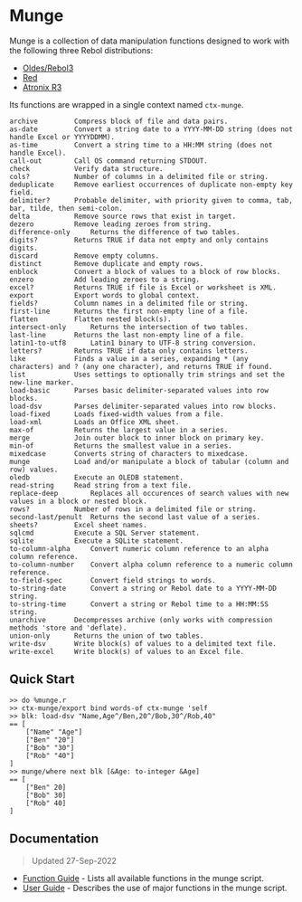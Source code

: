 # Munge

Munge is a collection of data manipulation functions designed to work with the following three Rebol distributions:

- [Oldes/Rebol3](https://github.com/Oldes/Rebol3)
- [Red](https://www.red-lang.org)
- [Atronix R3](https://www.atronixengineering.com)

Its functions are wrapped in a single context named `ctx-munge`.

	archive			Compress block of file and data pairs.
	as-date			Convert a string date to a YYYY-MM-DD string (does not handle Excel or YYYYDDMM).
	as-time			Convert a string time to a HH:MM string (does not handle Excel).
	call-out		Call OS command returning STDOUT.
	check			Verify data structure.
	cols?			Number of columns in a delimited file or string.
	deduplicate		Remove earliest occurrences of duplicate non-empty key field.
	delimiter?		Probable delimiter, with priority given to comma, tab, bar, tilde, then semi-colon.
	delta			Remove source rows that exist in target.
	dezero			Remove leading zeroes from string.
	difference-only		Returns the difference of two tables.
	digits?			Returns TRUE if data not empty and only contains digits.
	discard			Remove empty columns.
	distinct		Remove duplicate and empty rows.
	enblock			Convert a block of values to a block of row blocks.
	enzero			Add leading zeroes to a string.
	excel?			Returns TRUE if file is Excel or worksheet is XML.
	export			Export words to global context.
	fields?			Column names in a delimited file or string.
	first-line		Returns the first non-empty line of a file.
	flatten			Flatten nested block(s).
	intersect-only		Returns the intersection of two tables.
	last-line		Returns the last non-empty line of a file.
	latin1-to-utf8		Latin1 binary to UTF-8 string conversion.
	letters?		Returns TRUE if data only contains letters.
	like			Finds a value in a series, expanding * (any characters) and ? (any one character), and returns TRUE if found.
	list			Uses settings to optionally trim strings and set the new-line marker.
	load-basic		Parses basic delimiter-separated values into row blocks.
	load-dsv		Parses delimiter-separated values into row blocks.
	load-fixed		Loads fixed-width values from a file.
	load-xml		Loads an Office XML sheet.
	max-of			Returns the largest value in a series.
	merge			Join outer block to inner block on primary key.
	min-of			Returns the smallest value in a series.
	mixedcase		Converts string of characters to mixedcase.
	munge			Load and/or manipulate a block of tabular (column and row) values.
	oledb			Execute an OLEDB statement.
	read-string		Read string from a text file.
	replace-deep		Replaces all occurences of search values with new values in a block or nested block.
	rows?			Number of rows in a delimited file or string.
	second-last/penult	Returns the second last value of a series.
	sheets?			Excel sheet names.
	sqlcmd			Execute a SQL Server statement.
	sqlite			Execute a SQLite statement.
	to-column-alpha		Convert numeric column reference to an alpha column reference.
	to-column-number	Convert alpha column reference to a numeric column reference.
	to-field-spec		Convert field strings to words.
	to-string-date		Convert a string or Rebol date to a YYYY-MM-DD string.
	to-string-time		Convert a string or Rebol time to a HH:MM:SS string.
	unarchive		Decompresses archive (only works with compression methods 'store and 'deflate).
	union-only		Returns the union of two tables.
	write-dsv		Write block(s) of values to a delimited text file.
	write-excel		Write block(s) of values to an Excel file.  

## Quick Start

	>> do %munge.r
	>> ctx-munge/export bind words-of ctx-munge 'self
	>> blk: load-dsv "Name,Age^/Ben,20^/Bob,30^/Rob,40"
	== [
	    ["Name" "Age"]
	    ["Ben" "20"]
	    ["Bob" "30"]
	    ["Rob" "40"]
	]
	>> munge/where next blk [&Age: to-integer &Age]
	== [
	    ["Ben" 20]
	    ["Bob" 30]
	    ["Rob" 40]
	]

## Documentation

> Updated 27-Sep-2022

- [Function Guide](FUNCTIONS.md) - Lists all available functions in the munge script.
- [User Guide](GUIDE.md) - Describes the use of major functions in the munge script.
